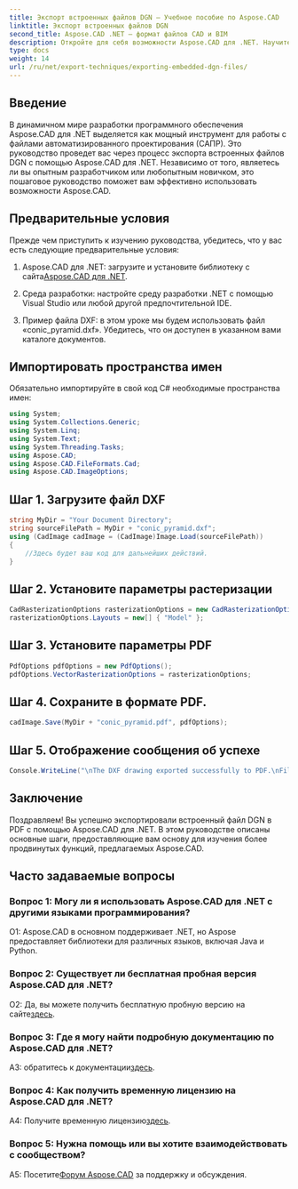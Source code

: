 ```yaml
---
title: Экспорт встроенных файлов DGN — Учебное пособие по Aspose.CAD
linktitle: Экспорт встроенных файлов DGN
second_title: Aspose.CAD .NET — формат файлов CAD и BIM
description: Откройте для себя возможности Aspose.CAD для .NET. Научитесь легко экспортировать встроенные файлы DGN в PDF с помощью этого пошагового руководства.
type: docs
weight: 14
url: /ru/net/export-techniques/exporting-embedded-dgn-files/
---
```

## Введение

В динамичном мире разработки программного обеспечения Aspose.CAD для .NET выделяется как мощный инструмент для работы с файлами автоматизированного проектирования (САПР). Это руководство проведет вас через процесс экспорта встроенных файлов DGN с помощью Aspose.CAD для .NET. Независимо от того, являетесь ли вы опытным разработчиком или любопытным новичком, это пошаговое руководство поможет вам эффективно использовать возможности Aspose.CAD.

## Предварительные условия

Прежде чем приступить к изучению руководства, убедитесь, что у вас есть следующие предварительные условия:

1.  Aspose.CAD для .NET: загрузите и установите библиотеку с сайта[Aspose.CAD для .NET](https://releases.aspose.com/cad/net/).

2. Среда разработки: настройте среду разработки .NET с помощью Visual Studio или любой другой предпочтительной IDE.

3. Пример файла DXF: в этом уроке мы будем использовать файл «conic_pyramid.dxf». Убедитесь, что он доступен в указанном вами каталоге документов.

## Импортировать пространства имен

Обязательно импортируйте в свой код C# необходимые пространства имен:

```csharp
using System;
using System.Collections.Generic;
using System.Linq;
using System.Text;
using System.Threading.Tasks;
using Aspose.CAD;
using Aspose.CAD.FileFormats.Cad;
using Aspose.CAD.ImageOptions;
```

## Шаг 1. Загрузите файл DXF

```csharp
string MyDir = "Your Document Directory";
string sourceFilePath = MyDir + "conic_pyramid.dxf";
using (CadImage cadImage = (CadImage)Image.Load(sourceFilePath))
{
    //Здесь будет ваш код для дальнейших действий.
}
```

## Шаг 2. Установите параметры растеризации

```csharp
CadRasterizationOptions rasterizationOptions = new CadRasterizationOptions();
rasterizationOptions.Layouts = new[] { "Model" };
```

## Шаг 3. Установите параметры PDF

```csharp
PdfOptions pdfOptions = new PdfOptions();
pdfOptions.VectorRasterizationOptions = rasterizationOptions;
```

## Шаг 4. Сохраните в формате PDF.

```csharp
cadImage.Save(MyDir + "conic_pyramid.pdf", pdfOptions);
```

## Шаг 5. Отображение сообщения об успехе

```csharp
Console.WriteLine("\nThe DXF drawing exported successfully to PDF.\nFile saved at " + MyDir);
```

## Заключение

Поздравляем! Вы успешно экспортировали встроенный файл DGN в PDF с помощью Aspose.CAD для .NET. В этом руководстве описаны основные шаги, предоставляющие вам основу для изучения более продвинутых функций, предлагаемых Aspose.CAD.

## Часто задаваемые вопросы

### Вопрос 1: Могу ли я использовать Aspose.CAD для .NET с другими языками программирования?

О1: Aspose.CAD в основном поддерживает .NET, но Aspose предоставляет библиотеки для различных языков, включая Java и Python.

### Вопрос 2: Существует ли бесплатная пробная версия Aspose.CAD для .NET?

 О2: Да, вы можете получить бесплатную пробную версию на сайте[здесь](https://releases.aspose.com/).

### Вопрос 3: Где я могу найти подробную документацию по Aspose.CAD для .NET?

 A3: обратитесь к документации[здесь](https://reference.aspose.com/cad/net/).

### Вопрос 4: Как получить временную лицензию на Aspose.CAD для .NET?

 A4: Получите временную лицензию[здесь](https://purchase.aspose.com/temporary-license/).

### Вопрос 5: Нужна помощь или вы хотите взаимодействовать с сообществом?

A5: Посетите[Форум Aspose.CAD](https://forum.aspose.com/c/cad/19) за поддержку и обсуждения.